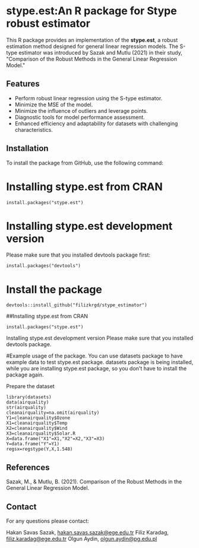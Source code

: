 # stype.est:An R package for Stype robust estimator
This R package provides an implementation of the **stype.est**, a robust estimation method designed for general linear regression models. The S-type estimator was introduced by Sazak and Mutlu (2021) in their study, "Comparison of the Robust Methods in the General Linear Regression Model."

## Features
- Perform robust linear regression using the S-type estimator.
- Minimize the MSE of the model.
- Minimize the influence of outliers and leverage points.
- Diagnostic tools for model performance assessment.
- Enhanced efficiency and adaptability for datasets with challenging characteristics.

## Installation
To install the package from GitHub, use the following command:


# Installing stype.est from CRAN
```
install.packages("stype.est")
```
# Installing stype.est development version
Please make sure that you installed devtools package first:
```
install.packages("devtools")
```

# Install the package
```
devtools::install_github("filizkrgd/stype_estimator")
```
##Installing stype.est from CRAN
```
install.packages("stype.est")
```
Installing stype.est development version
Please make sure that you installed devtools package.


#Example usage of the package.
You can use datasets package to have example data to test stype.est package. 
datasets package is being installed, while you are installing stype.est package, so you don't have to install the package again.

Prepare the dataset
```
library(datasets)
data(airquality)
str(airquality)
cleanairquality=na.omit(airquality)
Y1=cleanairquality$Ozone
X1=cleanairquality$Temp
X2=cleanairquality$Wind
X3=cleanairquality$Solar.R
X=data.frame("X1"=X1,"X2"=X2,"X3"=X3)
Y=data.frame("Y"=Y1)
regsx=regstype(Y,X,1.548)
```

## References
Sazak, M., & Mutlu, B. (2021). Comparison of the Robust Methods in the General Linear Regression Model.

## Contact
For any questions please contact:

Hakan Savas Sazak, hakan.savas.sazak@ege.edu.tr
Filiz Karadag, filiz.karadag@ege.edu.tr
Olgun Aydin, olgun.aydin@pg.edu.pl
